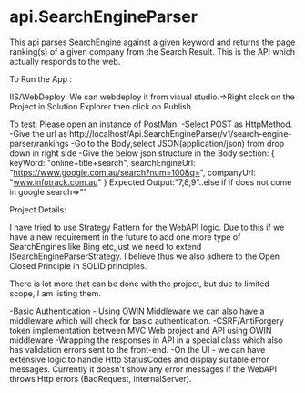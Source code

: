 # api.SearchEngineParser
This api parses SearchEngine against a given keyword and returns the page ranking(s) of a given company from the Search Result.
This is the API which actually responds to the web.

To Run the App :

IIS/WebDeploy: We can webdeploy it from visual studio.=>Right clock on the Project in Solution Explorer then click on Publish.

To test:
Please open an instance of PostMan:
-Select POST as HttpMethod.
-Give the url as http://localhost/Api.SearchEngineParser/v1/search-engine-parser/rankings
-Go to the Body,select JSON(application/json) from drop down in right side
-Give the below json structure in the Body section:
{
	keyWord: "online+title+search",
	searchEngineUrl: "https://www.google.com.au/search?num=100&q=",
	companyUrl: "www.infotrack.com.au"
}
Expected Output:"7,8,9"..else if if does not come in google search=>""

Project Details:

I have tried to use Strategy Pattern for the WebAPI logic. Due to this if we have a new requirement in the future to add one more type of SearchEngines like Bing etc,just we need to extend ISearchEngineParserStrategy. I believe thus we also adhere to the Open Closed Principle in SOLID principles.

There is lot more that can be done with the project, but due to limited scope, I am listing them.

-Basic Authentication - Using OWIN Middleware we can also have a middleware which will check for basic authentication.
-CSRF/AntiForgery token implementation between MVC Web project and API using OWIN middleware
-Wrapping the responses in API in a special class which also has validation errors sent to the front-end.
-On the UI - we can have extensive logic to handle Http StatusCodes and display suitable error messages. Currently it doesn't show any error messages if the WebAPI throws Http errors (BadRequest, InternalServer).
